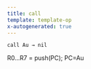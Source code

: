 ```yaml
---
title: call
template: template-op
x-autogenerated: true
---
```


`call Au → nil`

R0...R7 = push(PC); PC=Au

